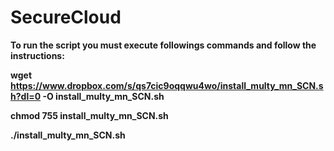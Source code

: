 # SecureCloud

<b>To run the script you must execute followings commands and follow the instructions:</bh>

wget https://www.dropbox.com/s/qs7cic9oqqwu4wo/install_multy_mn_SCN.sh?dl=0 -O install_multy_mn_SCN.sh

chmod 755 install_multy_mn_SCN.sh

./install_multy_mn_SCN.sh


